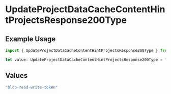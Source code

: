 # UpdateProjectDataCacheContentHintProjectsResponse200Type

## Example Usage

```typescript
import { UpdateProjectDataCacheContentHintProjectsResponse200Type } from "@vercel/sdk/models/operations";

let value: UpdateProjectDataCacheContentHintProjectsResponse200Type = "blob-read-write-token";
```

## Values

```typescript
"blob-read-write-token"
```